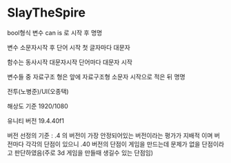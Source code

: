 # SlayTheSpire

bool형식 변수 can is 로 시작 후 명명

변수 소문자시작 후 단어 시작 첫 글자마다 대문자 

함수는 동사시작 대문자시작 단어마다 대문자 시작

변수들 중 자료구조 형은 앞에 자료구조형 소문자 시작으로 적은 뒤 명명

전투(노병준)/UI(오종택)

해상도 기준 1920/1080

유니티 버전 19.4.40f1

버전 선정의 기준 : .4 의 버전이 가장 안정되어있는 버전이라는 평가가 지배적 이며 버전마다 각각의 단점이 있으니 .40 버전의 단점이 게임을 만드는데 문제가 없을 단점이라고 판단하였음(주로 3d 게임을 만들때 생길수 있는 단점임)
